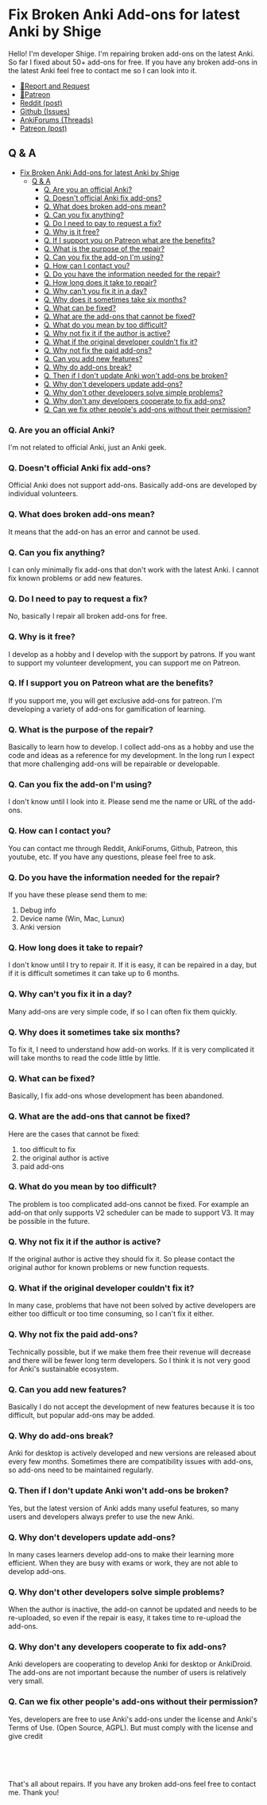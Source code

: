 
# Fix Broken Anki Add-ons for latest Anki by Shige



Hello! I'm developer Shige. I'm repairing broken add-ons on the latest Anki. So far I fixed about 50+ add-ons for free. If you have any broken add-ons in the latest Anki feel free to contact me so I can look into it.

 * [📨Report and Request](contact.md)
 * [💖Patreon](https://www.patreon.com/Shigeyuki)
 * [Reddit (post)](https://www.reddit.com/r/Anki/comments/1b0eybn/simple_fix_of_broken_addons_for_the_latest_anki/)
 * [Github (Issues)](https://github.com/shigeyukey/my_addons/issues)
 * [AnkiForums (Threads)](https://forums.ankiweb.net/t/simple-fix-of-broken-add-ons-for-the-latest-anki-by-shige/41650)
 * [Patreon (post)](https://www.patreon.com/posts/free-simple-fix-99149368?utm_medium=clipboard_copy&utm_source=copyLink&utm_campaign=postshare_creator&utm_content=join_link)

## Q & A

- [Fix Broken Anki Add-ons for latest Anki by Shige](#fix-broken-anki-add-ons-for-latest-anki-by-shige)
  - [Q \& A](#q--a)
    - [Q. Are you an official Anki?](#q-are-you-an-official-anki)
    - [Q. Doesn't official Anki fix add-ons?](#q-doesnt-official-anki-fix-add-ons)
    - [Q. What does broken add-ons mean?](#q-what-does-broken-add-ons-mean)
    - [Q. Can you fix anything?](#q-can-you-fix-anything)
    - [Q. Do I need to pay to request a fix?](#q-do-i-need-to-pay-to-request-a-fix)
    - [Q. Why is it free?](#q-why-is-it-free)
    - [Q. If I support you on Patreon what are the benefits?](#q-if-i-support-you-on-patreon-what-are-the-benefits)
    - [Q. What is the purpose of the repair?](#q-what-is-the-purpose-of-the-repair)
    - [Q.  Can you fix the add-on I'm using?](#q--can-you-fix-the-add-on-im-using)
    - [Q. How can I contact you?](#q-how-can-i-contact-you)
    - [Q. Do you have the information needed for the repair?](#q-do-you-have-the-information-needed-for-the-repair)
    - [Q. How long does it take to repair?](#q-how-long-does-it-take-to-repair)
    - [Q. Why can't you fix it in a day?](#q-why-cant-you-fix-it-in-a-day)
    - [Q. Why does it sometimes take six months?](#q-why-does-it-sometimes-take-six-months)
    - [Q. What can be fixed?](#q-what-can-be-fixed)
    - [Q. What are the add-ons that cannot be fixed?](#q-what-are-the-add-ons-that-cannot-be-fixed)
    - [Q. What do you mean by too difficult?](#q-what-do-you-mean-by-too-difficult)
    - [Q. Why not fix it if the author is active?](#q-why-not-fix-it-if-the-author-is-active)
    - [Q. What if the original developer couldn't fix it?](#q-what-if-the-original-developer-couldnt-fix-it)
    - [Q. Why not fix the paid add-ons?](#q-why-not-fix-the-paid-add-ons)
    - [Q. Can you add new features?](#q-can-you-add-new-features)
    - [Q. Why do add-ons break?](#q-why-do-add-ons-break)
    - [Q. Then if I don't update Anki won't add-ons be broken?](#q-then-if-i-dont-update-anki-wont-add-ons-be-broken)
    - [Q. Why don't developers update add-ons?](#q-why-dont-developers-update-add-ons)
    - [Q. Why don't other developers solve simple problems?](#q-why-dont-other-developers-solve-simple-problems)
    - [Q. Why don't any developers cooperate to fix add-ons?](#q-why-dont-any-developers-cooperate-to-fix-add-ons)
    - [Q. Can we fix other people's add-ons without their permission?](#q-can-we-fix-other-peoples-add-ons-without-their-permission)



### Q. Are you an official Anki?
I'm not related to official Anki, just an Anki geek.

### Q. Doesn't official Anki fix add-ons?
Official Anki does not support add-ons. Basically add-ons are developed by individual volunteers.

### Q. What does broken add-ons mean?
It means that the add-on has an error and cannot be used.

### Q. Can you fix anything?
I can only minimally fix add-ons that don't work with the latest Anki. I cannot fix known problems or add new features.

### Q. Do I need to pay to request a fix?
No, basically I repair all broken add-ons for free.

### Q. Why is it free?
I develop as a hobby and I develop with the support by patrons. If you want to support my volunteer development, you can support me on Patreon.

### Q. If I support you on Patreon what are the benefits?
If you support me, you will get exclusive add-ons for patreon. I'm developing a variety of add-ons for gamification of learning.

### Q. What is the purpose of the repair?
Basically to learn how to develop. I collect add-ons as a hobby and use the code and ideas as a reference for my development. In the long run I expect that more challenging add-ons will be repairable or developable.

### Q.  Can you fix the add-on I'm using?
I don't know until I look into it. Please send me the name or URL of the add-ons.

### Q. How can I contact you?
You can contact me through Reddit, AnkiForums, Github, Patreon, this youtube, etc. If you have any questions, please feel free to ask.

### Q. Do you have the information needed for the repair?
If you have these please send them to me:
 1. Debug info
 2. Device name (Win, Mac, Lunux)
 3. Anki version


### Q. How long does it take to repair?
I don't know until I try to repair it. If it is easy, it can be repaired in a day, but if it is difficult sometimes it can take up to 6 months.

### Q. Why can't you fix it in a day?
Many add-ons are very simple code, if so I can often fix them quickly.

### Q. Why does it sometimes take six months?
To fix it, I need to understand how add-on works. If it is very complicated it will take months to read the code little by little.

### Q. What can be fixed?
Basically, I fix add-ons whose development has been abandoned.

### Q. What are the add-ons that cannot be fixed?
Here are the cases that cannot be fixed:
1. too difficult to fix
2. the original author is active
3. paid add-ons

### Q. What do you mean by too difficult?
The problem is too complicated add-ons cannot be fixed.
 For example an add-on that only supports V2 scheduler can be made to support V3. It may be possible in the future.

### Q. Why not fix it if the author is active?
If the original author is active they should fix it. So please contact the original author for known problems or new function requests.

### Q. What if the original developer couldn't fix it?
In many case, problems that have not been solved by active developers are either too difficult or too time consuming, so I can't fix it either.

### Q. Why not fix the paid add-ons?
Technically possible, but if we make them free their revenue will decrease and there will be fewer long term developers. So I think it is not very good for Anki's sustainable ecosystem.


### Q. Can you add new features?
Basically I do not accept the development of new features because it is too difficult, but popular add-ons may be added.


### Q. Why do add-ons break?
Anki for desktop is actively developed and new versions are released about every few months. Sometimes there are compatibility issues with add-ons, so add-ons need to be maintained regularly.

### Q. Then if I don't update Anki won't add-ons be broken?
Yes, but the latest version of Anki adds many useful features, so many users and developers always prefer to use the new Anki.

### Q. Why don't developers update add-ons?
In many cases learners develop add-ons to make their learning more efficient. When they are busy with exams or work, they are not able to develop add-ons.

### Q. Why don't other developers solve simple problems?
When the author is inactive, the add-on cannot be updated and needs to be re-uploaded, so even if the repair is easy, it takes time to re-upload the add-ons.

### Q. Why don't any developers cooperate to fix add-ons?
Anki developers are cooperating to develop Anki for desktop or AnkiDroid.
The add-ons are not important because the number of users is relatively very small.

### Q. Can we fix other people's add-ons without their permission?
Yes, developers are free to use Anki's add-ons under the license and Anki's Terms of Use. (Open Source, AGPL). But must comply with the license and give credit

<br>
<br>
<br>

That's all about repairs. If you have any broken add-ons feel free to contact me. Thank you!
